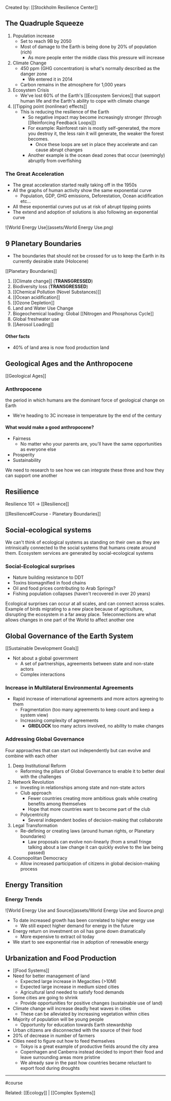 Created by: [[Stockholm Resilience Center]]

## The Quadruple Squeeze
1. Population increase
	- Set to reach 9B by 2050
	- Most of damage to the Earth is being done by 20% of population (rich)
		- As more people enter the middle class this pressure will increase	
2. Climate Change
	- 450 ppm (GHG concentration) is what's normally described as the danger zone
		- We entered it in 2014
	- Carbon remains in the atmosphere for 1,000 years
3. Ecosystem Crisis
	- We've lost 60% of the Earth's [[Ecosystem Services]] that support human life and the Earth's ability to cope with climate change
4. [[Tipping point (nonlinear) effects]]
	- This is reducing the resilience of the Earth
		- So negative impact may become increasingly stronger (through [[Reinforcing Feedback Loops]])
		- For example: Rainforest rain is mostly self-generated, the more you destroy it, the less rain it will generate, the weaker the forest becomes.
			- Once these loops are set in place they accelerate and can cause abrupt changes
		- Another example is the ocean dead zones that occur (seemingly) abruptly from overfishing

### The Great Acceleration
- The great acceleration started really taking off in the 1950s
- All the graphs of human activity show the same exponential curve
	- Population, GDP, GHG emissions, Deforestation, Ocean acidification etc...
- All these exponential curves put us at risk of abrupt tipping points
- The extend and adoption of solutions is also following an exponential curve

![World Energy Use](assets/World Energy Use.png)

## 9 Planetary Boundaries
- The boundaries that should not be crossed for us to keep the Earth in its currently desirable state (Holocene)

[[Planetary Boundaries]]
1. [[Climate change]] (**TRANSGRESSED**)
2. Biodiversity loss (**TRANSGRESSED**)
3. [[Chemical Pollution (Novel Substances)]]
4. [[Ocean acidification]]
5. [[Ozone Depletion]]
6. Land and Water Use Change
7. Biogeochemical loading: Global [[Nitrogen and Phosphorus Cycle]]
8. Global freshwater use
9. [[Aerosol Loading]]

#### Other facts
- 40% of land area is now food production land


## Geological Ages and the Anthropocene
[[Geological Ages]]

### Anthropocene 
the period in which humans are the dominant force of geological change on Earth

- We're heading to 3C increase in temperature by the end of the century

#### What would make a good anthropocene?
- Fairness
	- No matter who your parents are, you'll have the same opportunities as everyone else
- Prosperity
- Sustainability

We need to research to see how we can integrate these three and how they can support one another

## Resilience
Resilience 101 → [[Resilience]]

[[Resilience#Course - Planetary Boundaries]]

## Social-ecological systems
We can't think of ecological systems as standing on their own as they are intrinsically connected to the social systems that humans create around them. Ecosystem services are generated by social-ecological systems

### Social-Ecological surprises
- Nature building resistance to DDT
- Toxins biomagnified in food chains
- Oil and food prices contributing to Arab Springs?
- Fishing population collapses (haven't recovered in over 20 years)

Ecological surprises can occur at all scales, and can connect across scales. Example of birds migrating to a new place because of agriculture, disrupting the ecosystem in a far away place. Teleconnections are what allows changes in one
part of the World to affect another one


## Global Governance of the Earth System
[[Sustainable Development Goals]]

- Not about a global government
	- A set of partnerships, agreements between state and non-state actors
	- Complex interactions

### Increase in Multilateral Environmental Agreements
- Rapid increase of international agreements and more actors agreeing to them 
	- Fragmentation (too many agreements to keep count and keep a system view)
	- Increasing complexity of agreements
		- **GRIDLOCK** too many actors involved, no ability to make changes

### Addressing Global Governance
Four approaches that can start out independently but can evolve and combine with each other

1. Deep Institutional Reform
	- Reforming the pillars of Global Governance to enable it to better deal with the challenges
2. Network Revolution
	- Investing in relationships among state and non-state actors
	- Club approach
		- Fewer countries creating more ambitious goals while creating benefits among themselves
		- Hope that more countries want to become part of the club
	- Polycentricity
		- Several independent bodies of decision-making that collaborate
3. Legal Transformation
	- Re-defining or creating laws (around human rights, or Planetary boundaries)
		- Law proposals can evolve non-linearly (from a small fringe talking about a law change it can quickly evolve to the law being passed)
4. Cosmopolitan Democracy
	- Allow increased participation of citizens in global decision-making process

## Energy Transition
### Energy Trends
![World Energy Use and Source](assets/World Energy Use and Source.png)

- To date increased growth has been correlated to higher energy use
	- We still expect higher demand for energy in the future
- Energy return on investment on oil has gone down dramatically
	- More expensive to extract oil today
- We start to see exponential rise in adoption of renewable energy


## Urbanization and Food Production
- [[Food Systems]]
- Need for better management of land
	- Expected large increase in Megacities (>10M)
	- Expected large increase in medium sized cities
	- Agricultural land needed to satisfy food demands
- Some cities are going to shrink
	- Provide opportunities for positive changes (sustainable use of land)
- Climate change will increase deadly heat waves in cities
	- These can be alleviated by increasing vegetation within cities
- Majority of population will be young people
	- Opportunity for education towards Earth stewardship
- Urban citizens are disconnected with the source of their food
- 20% of decrease in number of farmers
- Cities need to figure out how to feed themselves
	- Tokyo is a great example of productive fields around the city area
	- Copenhagen and Canberra instead decided to import their food and leave surrounding areas more pristine
	- We already saw in the past how countries became reluctant to export food during droughts

-------------------
#course 

Related: [[Ecology]] | [[Complex Systems]]
